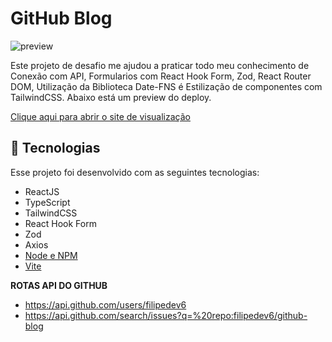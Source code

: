 # GitHub Blog

![preview](./src/assets/GIF/githubBlog.gif)

Este projeto de desafio me ajudou a praticar todo meu conhecimento de Conexão com API, Formularios com React Hook Form, Zod, React Router DOM, Utilização da Biblioteca Date-FNS é Estilização de componentes com TailwindCSS. Abaixo está um preview do deploy.

[Clique aqui para abrir o site de visualização](https://github-blog-mauve.vercel.app/)

## 🚀 Tecnologias

Esse projeto foi desenvolvido com as seguintes tecnologias:

- ReactJS
- TypeScript
- TailwindCSS
- React Hook Form
- Zod
- Axios
- [Node e NPM](https://nodejs.org/)
- [Vite](https://vitejs.dev/)

**ROTAS API DO GITHUB**

- https://api.github.com/users/filipedev6
- https://api.github.com/search/issues?q=%20repo:filipedev6/github-blog